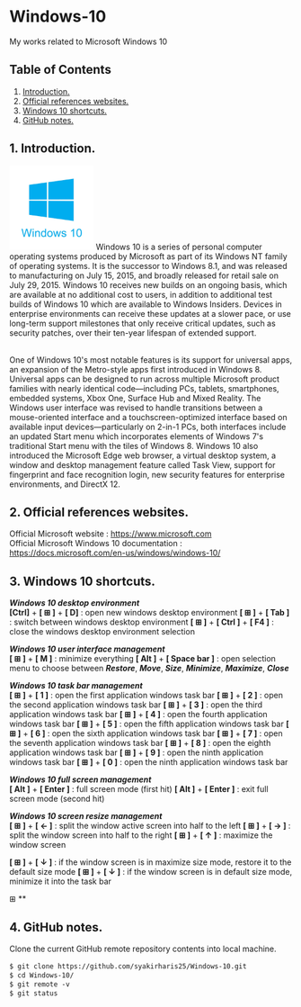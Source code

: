 # Windows-10
My works related to Microsoft Windows 10

## Table of Contents
1. [Introduction.](#introduction)
2. [Official references websites.](#references)
3. [Windows 10 shortcuts.](#shortcuts)
4. [GitHub notes.](#github)

<a name="introduction"></a>
## 1. Introduction.
<img src="windows-10.png" height="150"> 
Windows 10 is a series of personal computer operating systems produced by Microsoft as part of its Windows NT family of operating systems. It is the successor to Windows 8.1, and was released to manufacturing on July 15, 2015, and broadly released for retail sale on July 29, 2015. Windows 10 receives new builds on an ongoing basis, which are available at no additional cost to users, in addition to additional test builds of Windows 10 which are available to Windows Insiders. Devices in enterprise environments can receive these updates at a slower pace, or use long-term support milestones that only receive critical updates, such as security patches, over their ten-year lifespan of extended support. <br /><br />

One of Windows 10's most notable features is its support for universal apps, an expansion of the Metro-style apps first introduced in Windows 8. Universal apps can be designed to run across multiple Microsoft product families with nearly identical code‍—‌including PCs, tablets, smartphones, embedded systems, Xbox One, Surface Hub and Mixed Reality. The Windows user interface was revised to handle transitions between a mouse-oriented interface and a touchscreen-optimized interface based on available input devices‍—‌particularly on 2-in-1 PCs, both interfaces include an updated Start menu which incorporates elements of Windows 7's traditional Start menu with the tiles of Windows 8. Windows 10 also introduced the Microsoft Edge web browser, a virtual desktop system, a window and desktop management feature called Task View, support for fingerprint and face recognition login, new security features for enterprise environments, and DirectX 12.

<a name="references"></a>
## 2. Official references websites.
Official Microsoft website : https://www.microsoft.com <br />
Official Microsoft Windows 10 documentation : https://docs.microsoft.com/en-us/windows/windows-10/ <br />

<a name="shortcuts"></a>
## 3. Windows 10 shortcuts.

**_Windows 10 desktop environment_** <br />
**[Ctrl]** + **[ ⊞ ]** + **[ D]** : open new windows desktop environment
**[ ⊞ ]** + **[ Tab ]** : switch between windows desktop environment
**[ ⊞ ]** + **[ Ctrl ]** + **[ F4 ]** : close the windows desktop environment selection

**_Windows 10 user interface management_** <br />
**[ ⊞ ]** + **[ M ]** : minimize everything
**[ Alt ]** + **[ Space bar ]** : open selection menu to choose between **_Restore_**, **_Move_**, **_Size_**, **_Minimize_**, **_Maximize_**, **_Close_**

**_Windows 10 task bar management_** <br />
**[ ⊞ ]** + **[ 1 ]** : open the first application windows task bar
**[ ⊞ ]** + **[ 2 ]** : open the second application windows task bar
**[ ⊞ ]** + **[ 3 ]** : open the third application windows task bar
**[ ⊞ ]** + **[ 4 ]** : open the fourth application windows task bar
**[ ⊞ ]** + **[ 5 ]** : open the fifth application windows task bar
**[ ⊞ ]** + **[ 6 ]** : open the sixth application windows task bar
**[ ⊞ ]** + **[ 7 ]** : open the seventh application windows task bar
**[ ⊞ ]** + **[ 8 ]** : open the eighth application windows task bar
**[ ⊞ ]** + **[ 9 ]** : open the ninth application windows task bar
**[ ⊞ ]** + **[ 0 ]** : open the ninth application windows task bar

**_Windows 10 full screen management_** <br />
**[ Alt ]** + **[ Enter ]** : full screen mode (first hit)
**[ Alt ]** + **[ Enter ]** : exit full screen mode (second hit)

**_Windows 10 screen resize management_** <br />
**[ ⊞ ]** + **[ ← ]** : split the window active screen into half to the left
**[ ⊞ ]** + **[ → ]** : split the window screen into half to the right
**[ ⊞ ]** + **[ ↑ ]** : maximize the window screen

**[ ⊞ ]** + **[ ↓ ]** : if the window screen is in maximize size mode, restore it to the default size mode
**[ ⊞ ]** + **[ ↓ ]** : if the window screen is in default size mode, minimize it into the task bar

⊞
**

<a name="github"></a>
## 4. GitHub notes.
Clone the current GitHub remote repository contents into local machine.
```
$ git clone https://github.com/syakirharis25/Windows-10.git
$ cd Windows-10/
$ git remote -v
$ git status
```
